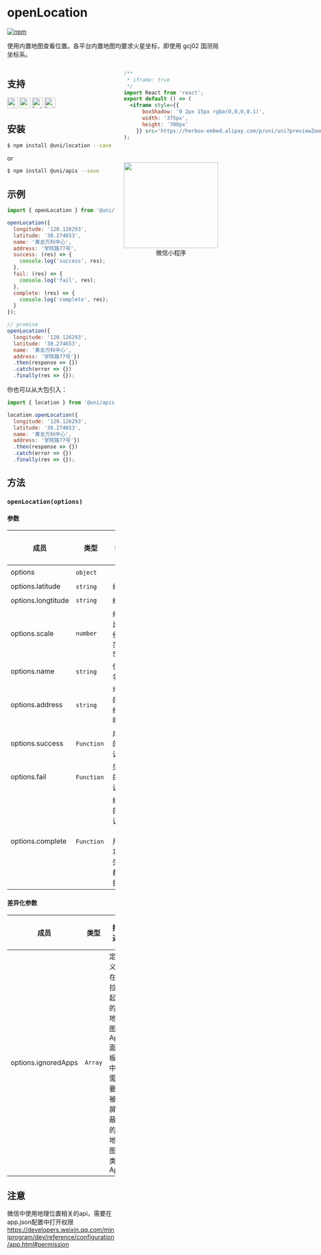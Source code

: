# openLocation 

[![npm](https://img.shields.io/npm/v/@uni/location.svg)](https://www.npmjs.com/package/@uni/location)

使用内置地图查看位置。各平台内置地图均要求火星坐标，即使用 gcj02 国测局坐标系。

<div style="display: flex;flex-direction: row;justify-content: space-between;">
<div style="margin-right: 20px;max-width: 50%;">

## 支持

<img alt="miniApp" src="https://gw.alicdn.com/tfs/TB1bBpmbRCw3KVjSZFuXXcAOpXa-200-200.svg" width="25px" height="25px" title="阿里小程序" /> <img alt="wechatMiniprogram" src="https://img.alicdn.com/tfs/TB1slcYdxv1gK0jSZFFXXb0sXXa-200-200.svg" width="25px" height="25px" title="微信小程序" /> <img alt="bytedanceMicroApp" src="https://gw.alicdn.com/tfs/TB1jFtVzO_1gK0jSZFqXXcpaXXa-200-200.svg" width="25px" height="25px" title="字节跳动小程序" /> <img alt="baiduSmartProgram" src="https://img.alicdn.com/imgextra/i4/O1CN01jngdBb24yGv2Fu34G_!!6000000007459-2-tps-200-200.png" width="25px" height="25px" title="百度小程序" /> 

## 安装

```bash
$ npm install @uni/location --save
```
or
```bash
$ npm install @uni/apis --save
```
## 示例

```javascript
import { openLocation } from '@uni/location';

openLocation({
  longitude: '120.126293',
  latitude: '30.274653',
  name: '黄龙万科中心',
  address: '学院路77号',
  success: (res) => {
    console.log('success', res);
  },
  fail: (res) => {
    console.log('fail', res);
  },
  complete: (res) => {
    console.log('complete', res);
  }
});

// promise
openLocation({
  longitude: '120.126293',
  latitude: '30.274653',
  name: '黄龙万科中心',
  address: '学院路77号'})
  .then(response => {})
  .catch(error => {})
  .finally(res => {});

```

你也可以从大包引入：
```js
import { location } from '@uni/apis';

location.openLocation({
  longitude: '120.126293',
  latitude: '30.274653',
  name: '黄龙万科中心',
  address: '学院路77号'})
  .then(response => {})
  .catch(error => {})
  .finally(res => {});
```

## 方法

### `openLocation(options)`

#### 参数

| 成员 | 类型 | 描述 | 必选 | 默认值 |
| --- | --- | --- | --- | --- |
| options | `object`  |  | ✔️ | - |
| options.latitude | `string` | 纬度 | ✔️ | - |
| options.longtitude | `string` | 经度 | ✔️ | - |
| options.scale | `number` | 缩放比例，范围5~18 | ✘ | 18 |
| options.name | `string`  | 位置名 | ✔️ | - |
| options.address | `string`  | 地址的详细说明 | ✔️ | - |
| options.success | `Function`  | 成功的回调 | ✘ | - |
| options.fail | `Function`  | 失败的回调 | ✘ | - |
| options.complete | `Function`  | 结束的回调 （调用成功、失败都会执行） | ✘ | - |

#### 差异化参数

| 成员 | 类型 | 描述 | 必选 | 默认值 | 支持度 |
| --- | --- | --- | --- | --- | -- |
| options.ignoredApps | `Array` | 定义在拉起的地图 App 面板中需要被屏蔽的地图类 App | ✘ | - | <img alt="baiduSmartProgram" src="https://img.alicdn.com/imgextra/i4/O1CN01jngdBb24yGv2Fu34G_!!6000000007459-2-tps-200-200.png" width="25px" height="25px" title="百度小程序" />  |

## 注意

微信中使用地理位置相关的api，需要在app.json配置中打开权限
https://developers.weixin.qq.com/miniprogram/dev/reference/configuration/app.html#permission

</div>
<div>

```jsx | inline
/**
 * iframe: true
 */
import React from 'react';
export default () => (
  <iframe style={{
      boxShadow: '0 2px 15px rgba(0,0,0,0.1)',
      width: '375px',
      height: '700px'
    }} src='https://herbox-embed.alipay.com/p/uni/uni?previewZoom=100&view=preview&defaultPage=pages/location/index&topSlider=false'></iframe>
);
```

<div style="display: flex;margin-top: 50px;">
  <div>
    <img src="https://img.alicdn.com/imgextra/i4/O1CN01WN6zf81kTmDe4NlZ4_!!6000000004685-0-tps-694-648.jpg" width="220" height="200" />
    <div style="text-align: center;">微信小程序</div>
  </div>
</div>

</div>
</div>
